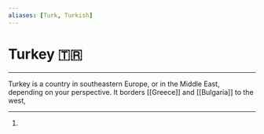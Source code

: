 ```yaml
---
aliases: [Turk, Turkish]
---
```

# Turkey 🇹🇷
---
Turkey is a country in southeastern Europe, or in the Middle East, depending on your perspective. It borders [[Greece]] and [[Bulgaria]] to the west, 

---
1. 